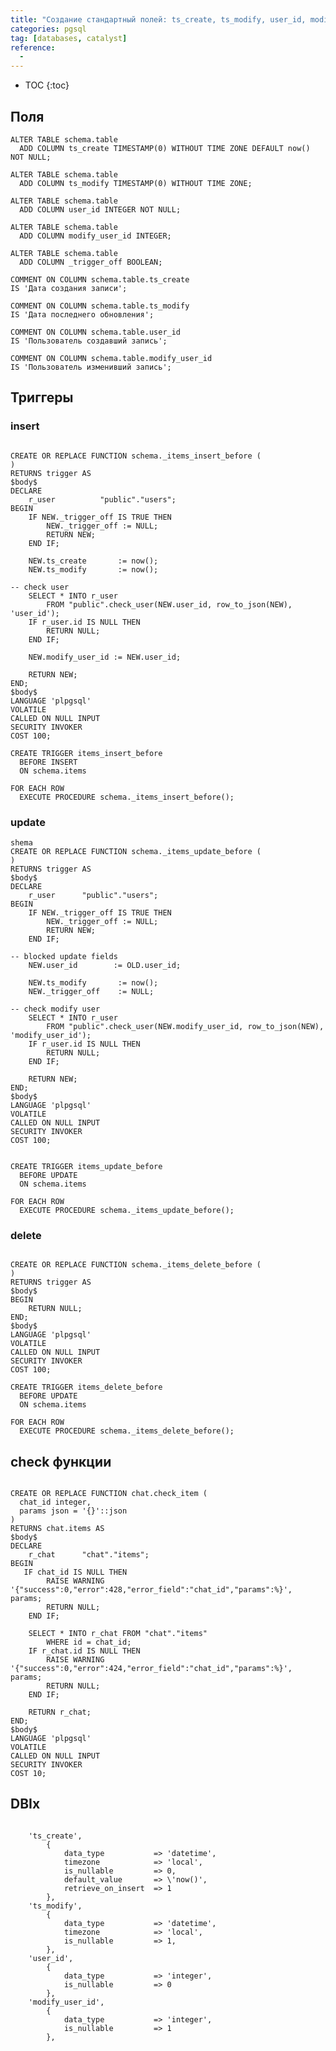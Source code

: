 ```yaml
---
title: "Создание стандартный полей: ts_create, ts_modify, user_id, modify_user_id"
categories: pgsql 
tag: [databases, catalyst]
reference:
  -
---
```


* TOC 
{:toc}


## Поля

<!-- ------------------------------------------------------------- -->

<pre><code class="sql">ALTER TABLE schema.table
  ADD COLUMN ts_create TIMESTAMP(0) WITHOUT TIME ZONE DEFAULT now() NOT NULL;

ALTER TABLE schema.table
  ADD COLUMN ts_modify TIMESTAMP(0) WITHOUT TIME ZONE;

ALTER TABLE schema.table
  ADD COLUMN user_id INTEGER NOT NULL;

ALTER TABLE schema.table
  ADD COLUMN modify_user_id INTEGER;

ALTER TABLE schema.table
  ADD COLUMN _trigger_off BOOLEAN;

COMMENT ON COLUMN schema.table.ts_create
IS 'Дата создания записи';

COMMENT ON COLUMN schema.table.ts_modify
IS 'Дата последнего обновления';

COMMENT ON COLUMN schema.table.user_id
IS 'Пользователь создавший запись';

COMMENT ON COLUMN schema.table.modify_user_id
IS 'Пользователь изменивший запись';
</code></pre>

## Триггеры

### insert
<pre><code class="sql">
CREATE OR REPLACE FUNCTION schema._items_insert_before (
)
RETURNS trigger AS
$body$
DECLARE
    r_user          "public"."users";
BEGIN
    IF NEW._trigger_off IS TRUE THEN
        NEW._trigger_off := NULL;
        RETURN NEW;
    END IF;
 
    NEW.ts_create       := now();
    NEW.ts_modify       := now();
    
-- check user
    SELECT * INTO r_user
        FROM "public".check_user(NEW.user_id, row_to_json(NEW), 'user_id');
    IF r_user.id IS NULL THEN
        RETURN NULL;
    END IF;
    
    NEW.modify_user_id := NEW.user_id;
 
    RETURN NEW;
END;
$body$
LANGUAGE 'plpgsql'
VOLATILE
CALLED ON NULL INPUT
SECURITY INVOKER
COST 100;

CREATE TRIGGER items_insert_before
  BEFORE INSERT 
  ON schema.items
  
FOR EACH ROW 
  EXECUTE PROCEDURE schema._items_insert_before();
</code></pre>

### update
<pre><code class="sql">shema
CREATE OR REPLACE FUNCTION schema._items_update_before (
)
RETURNS trigger AS
$body$
DECLARE
    r_user      "public"."users";
BEGIN
    IF NEW._trigger_off IS TRUE THEN
        NEW._trigger_off := NULL;
        RETURN NEW;
    END IF;
 
-- blocked update fields
    NEW.user_id        := OLD.user_id;
    
    NEW.ts_modify       := now(); 
    NEW._trigger_off    := NULL;

-- check modify user
    SELECT * INTO r_user
        FROM "public".check_user(NEW.modify_user_id, row_to_json(NEW), 'modify_user_id');
    IF r_user.id IS NULL THEN
        RETURN NULL;
    END IF;

    RETURN NEW;
END;
$body$
LANGUAGE 'plpgsql'
VOLATILE
CALLED ON NULL INPUT
SECURITY INVOKER
COST 100;


CREATE TRIGGER items_update_before
  BEFORE UPDATE 
  ON schema.items
  
FOR EACH ROW 
  EXECUTE PROCEDURE schema._items_update_before();
</code></pre>

### delete
<pre><code class="sql">
CREATE OR REPLACE FUNCTION schema._items_delete_before (
)
RETURNS trigger AS
$body$
BEGIN
    RETURN NULL;
END;
$body$
LANGUAGE 'plpgsql'
VOLATILE
CALLED ON NULL INPUT
SECURITY INVOKER
COST 100;

CREATE TRIGGER items_delete_before
  BEFORE UPDATE
  ON schema.items
  
FOR EACH ROW 
  EXECUTE PROCEDURE schema._items_delete_before();
</code></pre>

## check функции
<pre><code class="sql">
CREATE OR REPLACE FUNCTION chat.check_item (
  chat_id integer,
  params json = '{}'::json
)
RETURNS chat.items AS
$body$
DECLARE
    r_chat      "chat"."items";
BEGIN
   IF chat_id IS NULL THEN
        RAISE WARNING '{"success":0,"error":428,"error_field":"chat_id","params":%}', params;
        RETURN NULL;
    END IF;

    SELECT * INTO r_chat FROM "chat"."items" 
        WHERE id = chat_id;
    IF r_chat.id IS NULL THEN
        RAISE WARNING '{"success":0,"error":424,"error_field":"chat_id","params":%}', params;
        RETURN NULL;
    END IF;
     
    RETURN r_chat;
END;
$body$
LANGUAGE 'plpgsql'
VOLATILE
CALLED ON NULL INPUT
SECURITY INVOKER
COST 10;
</code></pre>


## DBIx

<!-- ------------------------------------------------------------- -->

<pre><code class="perl">
    'ts_create',
        {
            data_type           => 'datetime',
            timezone            => 'local',
            is_nullable         => 0,
            default_value       => \'now()',
            retrieve_on_insert  => 1
        },
    'ts_modify',
        {
            data_type           => 'datetime',
            timezone            => 'local',
            is_nullable         => 1,
        },
    'user_id',
        {
            data_type           => 'integer',
            is_nullable         => 0
        },
    'modify_user_id',
        {
            data_type           => 'integer',
            is_nullable         => 1
        },
</code></pre>
 
